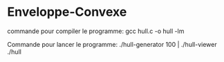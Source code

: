 # Enveloppe-Convexe

commande pour compiler le programme:
gcc hull.c -o hull -lm

Commande pour lancer le programme:
./hull-generator 100 | ./hull-viewer ./hull
